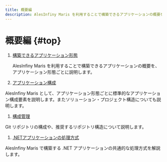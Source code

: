 ```yaml
---
title: 概要編
description: AlesInfiny Maris を利用することで構築できるアプリケーションの概要を、アプリケーション形態ごとに説明します。
---
```


# 概要編 {#top}

1. [構築できるアプリケーション形態](application-kind.md)

    AlesInfiny Maris を利用することで構築できるアプリケーションの概要を、アプリケーション形態ごとに説明します。
  
1. [アプリケーション構成](application-structure.md)

AlesInfiny Maris として、アプリケーション形態ごとに標準的なアプリケーション構成要素を説明します。またソリューション・プロジェクト構造についても説明します。

1. [構成管理](configuration-management.md)

Git リポジトリの構成や、推奨するリポジトリ構造について説明します。

1. [.NETアプリケーションの処理方式](dotnet-application-processing-system.md)

AlesInfiny Maris で構築する .NET アプリケーションの共通的な処理方式を解説します。
